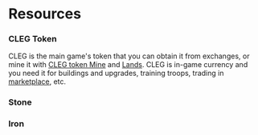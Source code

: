 # Resources

### CLEG Token

CLEG is the main game's token that you can obtain it from exchanges, or mine it with [CLEG token Mine](guides/buildings.md#cleg-token-mine) and [Lands](guides/lands.md). CLEG is in-game currency and you need it for buildings and upgrades, training troops, trading in [marketplace](guides/marketplace.md), etc.

### Stone

### Iron
